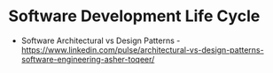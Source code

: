 # Software Development Life Cycle

- Software Architectural vs Design Patterns - https://www.linkedin.com/pulse/architectural-vs-design-patterns-software-engineering-asher-toqeer/

